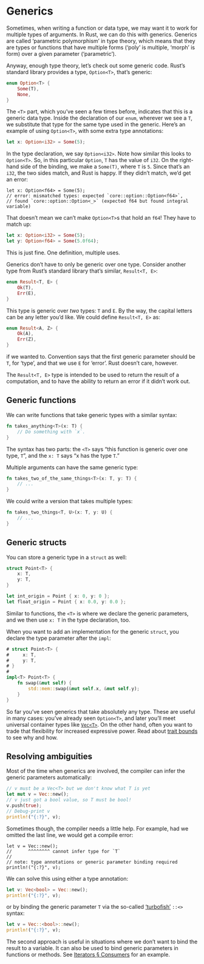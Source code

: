 # Generics

Sometimes, when writing a function or data type, we may want it to work for
multiple types of arguments. In Rust, we can do this with generics.
Generics are called ‘parametric polymorphism’ in type theory,
which means that they are types or functions that have multiple forms (‘poly’
is multiple, ‘morph’ is form) over a given parameter (‘parametric’).

Anyway, enough type theory, let’s check out some generic code. Rust’s
standard library provides a type, `Option<T>`, that’s generic:

```rust
enum Option<T> {
    Some(T),
    None,
}
```

The `<T>` part, which you’ve seen a few times before, indicates that this is
a generic data type. Inside the declaration of our `enum`, wherever we see a `T`,
we substitute that type for the same type used in the generic. Here’s an
example of using `Option<T>`, with some extra type annotations:

```rust
let x: Option<i32> = Some(5);
```

In the type declaration, we say `Option<i32>`. Note how similar this looks to
`Option<T>`. So, in this particular `Option`, `T` has the value of `i32`. On
the right-hand side of the binding, we make a `Some(T)`, where `T` is `5`.
Since that’s an `i32`, the two sides match, and Rust is happy. If they didn’t
match, we’d get an error:

```rust,ignore
let x: Option<f64> = Some(5);
// error: mismatched types: expected `core::option::Option<f64>`,
// found `core::option::Option<_>` (expected f64 but found integral variable)
```

That doesn’t mean we can’t make `Option<T>`s that hold an `f64`! They have
to match up:

```rust
let x: Option<i32> = Some(5);
let y: Option<f64> = Some(5.0f64);
```

This is just fine. One definition, multiple uses.

Generics don’t have to only be generic over one type. Consider another type from Rust’s standard library that’s similar, `Result<T, E>`:

```rust
enum Result<T, E> {
    Ok(T),
    Err(E),
}
```

This type is generic over _two_ types: `T` and `E`. By the way, the capital letters
can be any letter you’d like. We could define `Result<T, E>` as:

```rust
enum Result<A, Z> {
    Ok(A),
    Err(Z),
}
```

if we wanted to. Convention says that the first generic parameter should be
`T`, for ‘type’, and that we use `E` for ‘error’. Rust doesn’t care, however.

The `Result<T, E>` type is intended to be used to return the result of a
computation, and to have the ability to return an error if it didn’t work out.

## Generic functions

We can write functions that take generic types with a similar syntax:

```rust
fn takes_anything<T>(x: T) {
    // Do something with `x`.
}
```

The syntax has two parts: the `<T>` says “this function is generic over one
type, `T`”, and the `x: T` says “x has the type `T`.”

Multiple arguments can have the same generic type:

```rust
fn takes_two_of_the_same_things<T>(x: T, y: T) {
    // ...
}
```

We could write a version that takes multiple types:

```rust
fn takes_two_things<T, U>(x: T, y: U) {
    // ...
}
```

## Generic structs

You can store a generic type in a `struct` as well:

```rust
struct Point<T> {
    x: T,
    y: T,
}

let int_origin = Point { x: 0, y: 0 };
let float_origin = Point { x: 0.0, y: 0.0 };
```

Similar to functions, the `<T>` is where we declare the generic parameters,
and we then use `x: T` in the type declaration, too.

When you want to add an implementation for the generic `struct`, you
declare the type parameter after the `impl`:

```rust
# struct Point<T> {
#     x: T,
#     y: T,
# }
#
impl<T> Point<T> {
    fn swap(&mut self) {
        std::mem::swap(&mut self.x, &mut self.y);
    }
}
```

So far you’ve seen generics that take absolutely any type. These are useful in
many cases: you’ve already seen `Option<T>`, and later you’ll meet universal
container types like [`Vec<T>`][Vec]. On the other hand, often you want to
trade that flexibility for increased expressive power. Read about [trait
bounds][traits] to see why and how.

## Resolving ambiguities

Most of the time when generics are involved, the compiler can infer the
generic parameters automatically:

```rust
// v must be a Vec<T> but we don't know what T is yet
let mut v = Vec::new();
// v just got a bool value, so T must be bool!
v.push(true);
// Debug-print v
println!("{:?}", v);
```

Sometimes though, the compiler needs a little help. For example, had we
omitted the last line, we would get a compile error:

```rust,ignore
let v = Vec::new();
//      ^^^^^^^^ cannot infer type for `T`
//
// note: type annotations or generic parameter binding required
println!("{:?}", v);
```

We can solve this using either a type annotation:

```rust
let v: Vec<bool> = Vec::new();
println!("{:?}", v);
```

or by binding the generic parameter `T` via the so-called
[‘turbofish’][turbofish] `::<>` syntax:

```rust
let v = Vec::<bool>::new();
println!("{:?}", v);
```

The second approach is useful in situations where we don’t want to bind the
result to a variable. It can also be used to bind generic parameters in
functions or methods. See [Iterators § Consumers](iterators.html#consumers)
for an example.

[traits]: traits.html
[Vec]: ../std/vec/struct.Vec.html
[turbofish]: https://doc.rust-lang.org/std/iter/trait.Iterator.html#method.collect

